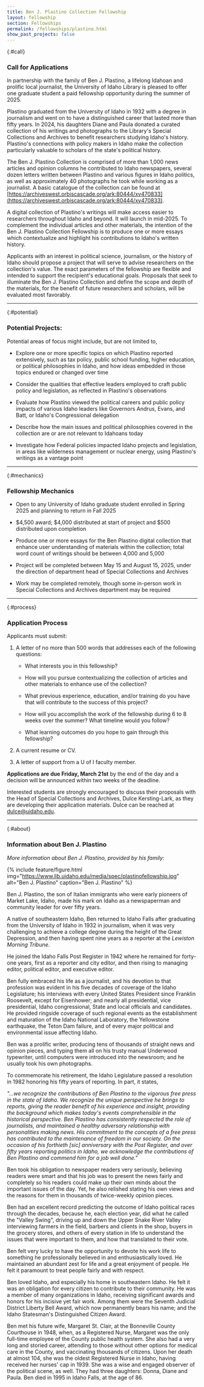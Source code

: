 ```yaml
---
title: Ben J. Plastino Collection Fellowship
layout: fellowship
section: Fellowships
permalink: /fellowships/plastino.html
show_past_projects: false
---
```


{:#call}
### Call for Applications

In partnership with the family of Ben J. Plastino, a lifelong Idahoan and prolific local journalist, the University of Idaho Library is pleased to offer one graduate student a paid fellowship opportunity during the summer of 2025.  

Plastino graduated from the University of Idaho in 1932 with a degree in journalism and went on to have a distinguished career that lasted more than fifty years. In 2024, his daughters Diane and Paula donated a curated collection of his writings and photographs to the Library's Special Collections and Archives to benefit researchers studying Idaho's history. Plastino's connections with policy makers in Idaho make the collection particularly valuable to scholars of the state's political history.  

The Ben J. Plastino Collection is comprised of more than 1,000 news articles and opinion columns he contributed to Idaho newspapers, several dozen letters written between Plastino and various figures in Idaho politics, as well as approximately 40 photographs he took while working as a journalist. A basic catalogue of the collection can be found at [https://archiveswest.orbiscascade.org/ark:80444/xv470833](https://archiveswest.orbiscascade.org/ark:80444/xv470833).  

A digital collection of Plastino's writings will make access easier to researchers throughout Idaho and beyond. It will launch in mid-2025. To complement the individual articles and other materials, the intention of the Ben J. Plastino Collection Fellowship is to produce one or more essays which contextualize and highlight his contributions to Idaho's written history.  

Applicants with an interest in political science, journalism, or the history of Idaho should propose a project that will serve to advise researchers on the collection's value. The exact parameters of the fellowship are flexible and intended to support the recipient's educational goals. Proposals that seek to illuminate the Ben J. Plastino Collection and define the scope and depth of the materials, for the benefit of future researchers and scholars, will be evaluated most favorably.      

---

{:#potential}
### Potential Projects:

Potential areas of focus might include, but are not limited to,  

- Explore one or more specific topics on which Plastino reported extensively, such as tax policy, public school funding, higher education, or political philosophies in Idaho, and how ideas embedded in those topics endured or changed over time 

- Consider the qualities that effective leaders employed to craft public policy and legislation, as reflected in Plastino's observations 

- Evaluate how Plastino viewed the political careers and public policy impacts of various Idaho leaders like Governors Andrus, Evans, and Batt, or Idaho's Congressional delegation 

- Describe how the main issues and political philosophies covered in the collection are or are not relevant to Idahoans today 

- Investigate how Federal policies impacted Idaho projects and legislation, in areas like wilderness management or nuclear energy, using Plastino's writings as a vantage point    

---

{:#mechanics}
### Fellowship Mechanics

- Open to any University of Idaho graduate student enrolled in Spring 2025 and planning to return in Fall 2025 

- $4,500 award; $4,000 distributed at start of project and $500 distributed upon completion 

- Produce one or more essays for the Ben Plastino digital collection that enhance user understanding of materials within the collection; total word count of writings should be between 4,000 and 5,000 

- Project will be completed between May 15 and August 15, 2025, under the direction of department head of Special Collections and Archives 

- Work may be completed remotely, though some in-person work in Special Collections and Archives department may be required 

---

{:#process}
### Application Process

Applicants must submit: 

1. A letter of no more than 500 words that addresses each of the following questions: 

    - What interests you in this fellowship?  

    - How will you pursue contextualizing the collection of articles and other materials to enhance use of the collection?  

    - What previous experience, education, and/or training do you have that will contribute to the success of this project? 

    - How will you accomplish the work of the fellowship during 6 to 8 weeks over the summer? What timeline would you follow? 

    - What learning outcomes do you hope to gain through this fellowship? 

2. A current resume or CV.

3. A letter of support from a U of I faculty member.

<!--
<div class="text-center mb-2 pt-3">
    <a href="https://forms.office.com/r/3UbunAida7 " class="btn btn-info my-2 mx-1"><span class="fas fa-edit"></span> Submit an Application</a>
</div>-->

**Applications are due Friday, March 21st** by the end of the day and a decision will be announced within two weeks of the deadline.

Interested students are strongly encouraged to discuss their proposals with the Head of Special Collections and Archives, Dulce Kersting-Lark, as they are developing their application materials. Dulce can be reached at [dulce@uidaho.edu](mailto:dulce@uidaho.edu).  

---

{:#about}
### Information about Ben J. Plastino

*More information about Ben J. Plastino, provided by his family:*

{% include feature/figure.html img="https://www.lib.uidaho.edu/media/spec/plastinofellowship.jpg" alt="Ben J. Plastino" caption="Ben J. Plastino" %}

Ben J. Plastino, the son of Italian immigrants who were early pioneers of Market Lake, Idaho, made his mark on Idaho as a newspaperman and community leader for over fifty years.    

A native of southeastern Idaho, Ben returned to Idaho Falls after graduating from the University of Idaho in 1932 in journalism, when it was very challenging to achieve a college degree during the height of the Great Depression, and then having spent nine years as a reporter at the *Lewiston Morning Tribune*. 

He joined the Idaho Falls Post Register in 1942 where he remained for forty-one years, first as a reporter and city editor, and then rising to managing editor, political editor, and executive editor. 
  
Ben fully embraced his life as a journalist, and his devotion to that profession was evident in his five decades of coverage of the Idaho Legislature; his interviews with every United States President since Franklin Roosevelt, except for Eisenhower; and nearly all presidential, vice presidential, Idaho congressional, State and local officials and candidates. He provided ringside coverage of such regional events as the establishment and maturation of the Idaho National Laboratory, the Yellowstone earthquake, the Teton Dam failure, and of every major political and environmental issue affecting Idaho. 

Ben was a prolific writer, producing tens of thousands of straight news and opinion pieces, and typing them all on his trusty manual Underwood typewriter, until computers were introduced into the newsroom; and he usually took his own photographs.  

To commemorate his retirement, the Idaho Legislature passed a resolution in 1982 honoring his fifty years of reporting. In part, it states,  

*"...we recognize the contributions of Ben Plastino to the vigorous free press in the state of Idaho.  We recognize the unique perspective he brings to reports, giving the reader benefit of his experience and insight, providing the background which makes today's events comprehensible in the historical perspective.  Ben Plastino has consistently respected the role of journalists, and maintained a healthy adversary relationship with personalities making news.  His commitment to the concepts of a free press has contributed to the maintenance of freedom in our society.  On the occasion of his forthieth [sic] anniversary with the Post Register, and over fifty years reporting politics in Idaho, we acknowledge the contributions of Ben Plastino and commend him for a job well done."* 

Ben took his obligation to newspaper readers very seriously, believing readers were smart and that his job was to present the news fairly and completely so his readers could make up their own minds about the important issues of the day. Yet, he also relished stating his own views and the reasons for them in thousands of twice-weekly opinion pieces.   

Ben had an excellent record predicting the outcome of Idaho political races through the decades, because he, each election year, did what he called the "Valley Swing", driving up and down the Upper Snake River Valley interviewing farmers in the field, barbers and clients in the shop, buyers in the grocery stores, and others of every station in life to understand the issues that were important to them, and how that translated to their vote. 

Ben felt very lucky to have the opportunity to devote his work life to something he professionally believed in and enthusiastically loved. He maintained an abundant zest for life and a great enjoyment of people.  He felt it paramount to treat people fairly and with respect. 

Ben loved Idaho, and especially his home in southeastern Idaho.  He felt it was an obligation for every citizen to contribute to their community.  He was a member of many organizations in Idaho, receiving significant awards and honors for his incisive yet fair work.  Among them were the Seventh Judicial District Liberty Bell Award, which now permanently bears his name; and the Idaho Statesman's Distinguished Citizen Award. 

Ben met his future wife, Margaret St. Clair, at the Bonneville County Courthouse in 1948, when, as a Registered Nurse, Margaret was the only full-time employee of the County public health system.  She also had a very long and storied career, attending to those without other options for medical care in the County, and vaccinating thousands of citizens.  Upon her death at almost 104, she was the oldest Registered Nurse in Idaho, having received her nurses' cap in 1939. She was a wise and engaged observer of the political scene, as well. They had three daughters:  Donna, Diane and Paula. Ben died in 1995 in Idaho Falls, at the age of 86. 